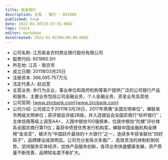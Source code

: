 ```yaml
---
title: 紫金银行
description: 主板 - 银行 - 601860
published: true
date: 2022-04-30T19:37:55.000Z
tags: stock
editor: markdown
dateCreated: 2022-01-01T00:00:00.000Z
---
```


- 公司名称: 江苏紫金农村商业银行股份有限公司
- 股票代码: 601860.SH
- 所在地: 江苏 - 南京市
- 成立日期: 2011年03月25日
- 注册资本: 366,095.757万元
- 法定代表人: 赵远宽
- 主营业务: 本行为企业，事业单位和政府机构等客户提供广泛的公司银行产品和服务，主要业务包括公司金融业务，个人金融业务，资金业务及其他
- 公司官网: [www.zjrcbank.com](www.zjrcbank.com)
- 公司介绍: 公司成立于2011年3月28日，2017年荣膺“全国文明单位”，蝉联省市两级文明单位；获评银监评级2B级，并入选银监会全国农商行“标杆银行”；主体信用等级上调至AA+，入围中银协100强榜单，位居中银协“陀螺”评价体系全国农商行第11位；喜获中债登优秀发行机构奖，蝉联中国金融机构金牌榜“金龙奖”，被评为“中国跃升最快的十大银行”之一，连续多年获省联社“四好班子”，品牌建设成效明显。公司充分发挥点多面广、高效灵活的体制机制优势，坚持服务实体经济，加快产品服务创新，各项业务快速健康发展，资产质量不断改善，品牌知名度不断扩大。


